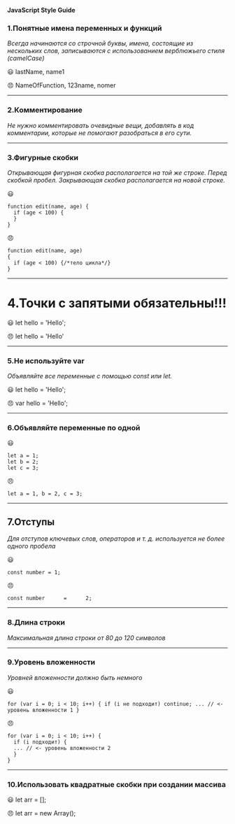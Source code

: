 __JavaScript Style Guide__
### 1.Понятные имена переменных и функций
*Bсегда начинаются со строчной буквы, имена, состоящие из нескольких слов, записываются с использованием верблюжьего стиля (camelCase)*

😃 lastName, name1

😠 NameOfFunction, 123name, nomer
***
### 2.Комментирование
*Не нужно комментировать очевидные вещи, добавлять в код комментарии, которые не помогают разобраться в его сути.*
***
### 3.Фигурные скобки
*Открывающая фигурная скобка располагается на той же строке. Перед скобкой пробел. Закрывающая скобка располагается на новой строке.*

😃
       
    function edit(name, age) {
      if (age < 100) {
      }
    }
    
😠

    function edit(name, age)
    {
      if (age < 100) {/*тело цикла*/}
    }
***
# 4.Точки с запятыми обязательны!!!
😃 let hello = 'Hello';

😠 let hello = 'Hello'
***
### 5.Не используйте var
*Объявляйте все переменные с помощью const или let.*

😃 let hello = 'Hello';

😠 var hello = 'Hello';
***
### 6.Объявляйте переменные по одной
😃 

    let a = 1;
    let b = 2;
    let c = 3;

😠 

    let a = 1, b = 2, c = 3; 
***
## 7.Отступы
*Для отступов ключевых слов, операторов и т. д. используется не более одного пробела*

😃 
    
    const number = 1;

😠

    const number      =      2;
***
### 8.Длина строки
*Максимальная длина строки от 80 до 120 символов*
***
### 9.Уровень вложенности
*Уровней вложенности должно быть немного*

😃

    for (var i = 0; i < 10; i++) { if (i не подходит) continue; ... // <- уровень вложенности 1 }

😠

    for (var i = 0; i < 10; i++) {
      if (i подходит) {
      ... // <- уровень вложенности 2
      }
    }
***
### 10.Использовать квадратные скобки при создании массива
😃 let arr = [];

😠 let arr = new Array();

